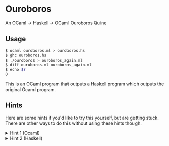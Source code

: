 # Ouroboros
An OCaml -> Haskell -> OCaml Ouroboros Quine

## Usage
```bash
$ ocaml ouroboros.ml > ouroboros.hs
$ ghc ouroboros.hs
$ ./ouroboros > ouroboros_again.ml
$ diff ouruboros.ml ouroboros_again.ml
$ echo $?
0
```
This is an OCaml program that outputs a Haskell program which outputs the original Ocaml program.

## Hints
Here are some hints if you'd like to try this yourself, but are getting stuck. There are other ways to do this without using these hints though.
<details>
  <summary>Hint 1 (Ocaml)</summary>
  
  ```ocaml
    Printf.printf "%S" "hello \"world\""
  ```
 </details>
 
<details>
  <summary>Hint 2 (Haskell)</summary>
  
  ```haskell
    putStrLn $ show "hello \"world\""
  ```
</details>
